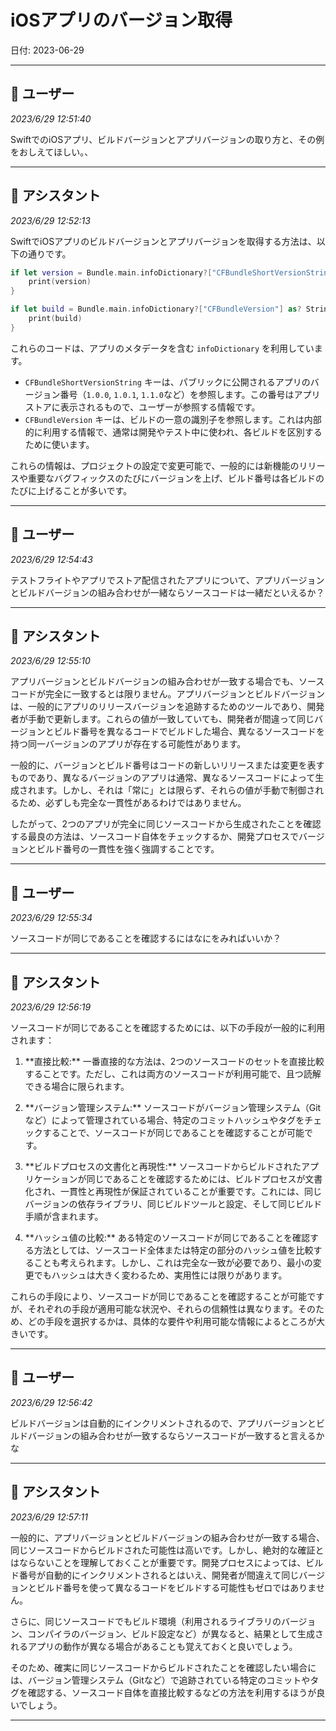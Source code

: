 # iOSアプリのバージョン取得

日付: 2023-06-29

---

## 👤 ユーザー
*2023/6/29 12:51:40*

SwiftでのiOSアプリ、ビルドバージョンとアプリバージョンの取り方と、その例をおしえてほしい。、

---

## 🤖 アシスタント
*2023/6/29 12:52:13*

SwiftでiOSアプリのビルドバージョンとアプリバージョンを取得する方法は、以下の通りです。

```swift
if let version = Bundle.main.infoDictionary?["CFBundleShortVersionString"] as? String {
    print(version)
}

if let build = Bundle.main.infoDictionary?["CFBundleVersion"] as? String {
    print(build)
}
```

これらのコードは、アプリのメタデータを含む `infoDictionary` を利用しています。

- `CFBundleShortVersionString` キーは、パブリックに公開されるアプリのバージョン番号（`1.0.0`, `1.0.1`, `1.1.0`など）を参照します。この番号はアプリストアに表示されるもので、ユーザーが参照する情報です。
- `CFBundleVersion` キーは、ビルドの一意の識別子を参照します。これは内部的に利用する情報で、通常は開発やテスト中に使われ、各ビルドを区別するために使います。

これらの情報は、プロジェクトの設定で変更可能で、一般的には新機能のリリースや重要なバグフィックスのたびにバージョンを上げ、ビルド番号は各ビルドのたびに上げることが多いです。

---

## 👤 ユーザー
*2023/6/29 12:54:43*

テストフライトやアプリでストア配信されたアプリについて、アプリバージョンとビルドバージョンの組み合わせが一緒ならソースコードは一緒だといえるか？

---

## 🤖 アシスタント
*2023/6/29 12:55:10*

アプリバージョンとビルドバージョンの組み合わせが一致する場合でも、ソースコードが完全に一致するとは限りません。アプリバージョンとビルドバージョンは、一般的にアプリのリリースバージョンを追跡するためのツールであり、開発者が手動で更新します。これらの値が一致していても、開発者が間違って同じバージョンとビルド番号を異なるコードでビルドした場合、異なるソースコードを持つ同一バージョンのアプリが存在する可能性があります。

一般的に、バージョンとビルド番号はコードの新しいリリースまたは変更を表すものであり、異なるバージョンのアプリは通常、異なるソースコードによって生成されます。しかし、それは「常に」とは限らず、それらの値が手動で制御されるため、必ずしも完全な一貫性があるわけではありません。

したがって、2つのアプリが完全に同じソースコードから生成されたことを確認する最良の方法は、ソースコード自体をチェックするか、開発プロセスでバージョンとビルド番号の一貫性を強く強調することです。

---

## 👤 ユーザー
*2023/6/29 12:55:34*

ソースコードが同じであることを確認するにはなにをみればいいか？

---

## 🤖 アシスタント
*2023/6/29 12:56:19*

ソースコードが同じであることを確認するためには、以下の手段が一般的に利用されます：

1. \*\*直接比較:\*\* 一番直接的な方法は、2つのソースコードのセットを直接比較することです。ただし、これは両方のソースコードが利用可能で、且つ読解できる場合に限られます。

2. \*\*バージョン管理システム:\*\* ソースコードがバージョン管理システム（Gitなど）によって管理されている場合、特定のコミットハッシュやタグをチェックすることで、ソースコードが同じであることを確認することが可能です。

3. \*\*ビルドプロセスの文書化と再現性:\*\* ソースコードからビルドされたアプリケーションが同じであることを確認するためには、ビルドプロセスが文書化され、一貫性と再現性が保証されていることが重要です。これには、同じバージョンの依存ライブラリ、同じビルドツールと設定、そして同じビルド手順が含まれます。

4. \*\*ハッシュ値の比較:\*\* ある特定のソースコードが同じであることを確認する方法としては、ソースコード全体または特定の部分のハッシュ値を比較することも考えられます。しかし、これは完全な一致が必要であり、最小の変更でもハッシュは大きく変わるため、実用性には限りがあります。

これらの手段により、ソースコードが同じであることを確認することが可能ですが、それぞれの手段が適用可能な状況や、それらの信頼性は異なります。そのため、どの手段を選択するかは、具体的な要件や利用可能な情報によるところが大きいです。

---

## 👤 ユーザー
*2023/6/29 12:56:42*

ビルドバージョンは自動的にインクリメントされるので、アプリバージョンとビルドバージョンの組み合わせが一致するならソースコードが一致すると言えるかな

---

## 🤖 アシスタント
*2023/6/29 12:57:11*

一般的に、アプリバージョンとビルドバージョンの組み合わせが一致する場合、同じソースコードからビルドされた可能性は高いです。しかし、絶対的な確証とはならないことを理解しておくことが重要です。開発プロセスによっては、ビルド番号が自動的にインクリメントされるとはいえ、開発者が間違えて同じバージョンとビルド番号を使って異なるコードをビルドする可能性もゼロではありません。

さらに、同じソースコードでもビルド環境（利用されるライブラリのバージョン、コンパイラのバージョン、ビルド設定など）が異なると、結果として生成されるアプリの動作が異なる場合があることも覚えておくと良いでしょう。

そのため、確実に同じソースコードからビルドされたことを確認したい場合には、バージョン管理システム（Gitなど）で追跡されている特定のコミットやタグを確認する、ソースコード自体を直接比較するなどの方法を利用するほうが良いでしょう。

---
